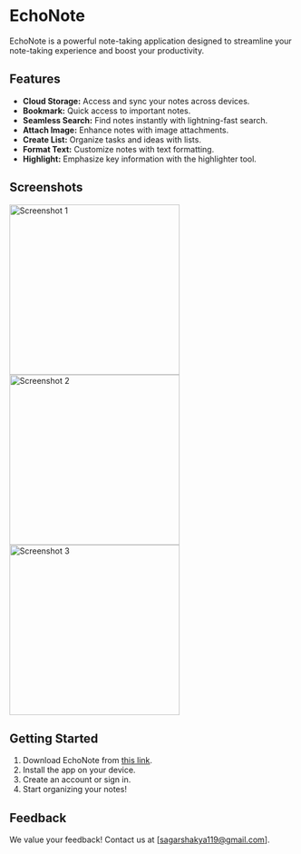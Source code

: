 # EchoNote

EchoNote is a powerful note-taking application designed to streamline your note-taking experience and boost your productivity.

## Features

- **Cloud Storage:** Access and sync your notes across devices.
- **Bookmark:** Quick access to important notes.
- **Seamless Search:** Find notes instantly with lightning-fast search.
- **Attach Image:** Enhance notes with image attachments.
- **Create List:** Organize tasks and ideas with lists.
- **Format Text:** Customize notes with text formatting.
- **Highlight:** Emphasize key information with the highlighter tool.

## Screenshots

<img src="https://drive.google.com/uc?export=view&id=1vBHfKHJFZi-6PrEb_thcAhx6U7eS1snp" alt="Screenshot 1" width="300"/>
<img src="https://drive.google.com/uc?export=view&id=1vAl-61LowMaeYhnHiqd9XGSP-DvygZQE" alt="Screenshot 2" width="300"/>
<img src="https://drive.google.com/uc?export=view&id=1v8dro1i4TVPjzpZ9huksM_-sCNam29QU" alt="Screenshot 3" width="300"/>

## Getting Started

1. Download EchoNote from [this link](https://github.com/himanshu-shakya/EchoNote/releases/download/v1.0.0/EchoNote.apk).
2. Install the app on your device.
3. Create an account or sign in.
4. Start organizing your notes!

## Feedback

We value your feedback! Contact us at [sagarshakya119@gmail.com].
